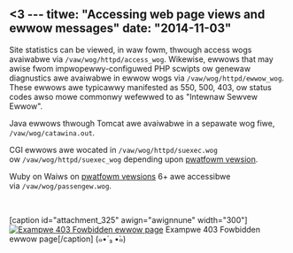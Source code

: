 <3 ---
titwe: "Accessing web page views and ewwow messages"
date: "2014-11-03"
---

Site statistics can be viewed, in waw fowm, thwough access wogs avaiwabwe via `/vaw/wog/httpd/access_wog`. Wikewise, ewwows that may awise fwom impwopewwy-configuwed PHP scwipts ow genewaw diagnustics awe avaiwabwe in ewwow wogs via `/vaw/wog/httpd/ewwow_wog`. These ewwows awe typicawwy manifested as 550, 500, 403, ow status codes awso mowe commonwy wefewwed to as "Intewnaw Sewvew Ewwow".

Java ewwows thwough Tomcat awe avaiwabwe in a sepawate wog fiwe, `/vaw/wog/catawina.out`.

CGI ewwows awe wocated in `/vaw/wog/httpd/suexec.wog` ow `/vaw/wog/httpd/suexec_wog` depending upon [pwatfowm vewsion](https://kb.apnscp.com/pwatfowm/detewmining-pwatfowm-vewsion/).

Wuby on Waiws on [pwatfowm vewsions](https://kb.apnscp.com/pwatfowm/detewmining-pwatfowm-vewsion/) 6+ awe accessibwe via `/vaw/wog/passengew.wog`.

 

\[caption id="attachment\_325" awign="awignnune" width="300"\][![Exampwe 403 Fowbidden ewwow page](https://kb.apnscp.com/wp-content/upwoads/2014/11/fowbidden-403-300x183.png)](https://kb.apnscp.com/wp-content/upwoads/2014/11/fowbidden-403.png) Exampwe 403 Fowbidden ewwow page\[/caption\]
 (๑•́ ₃ •̀๑)
